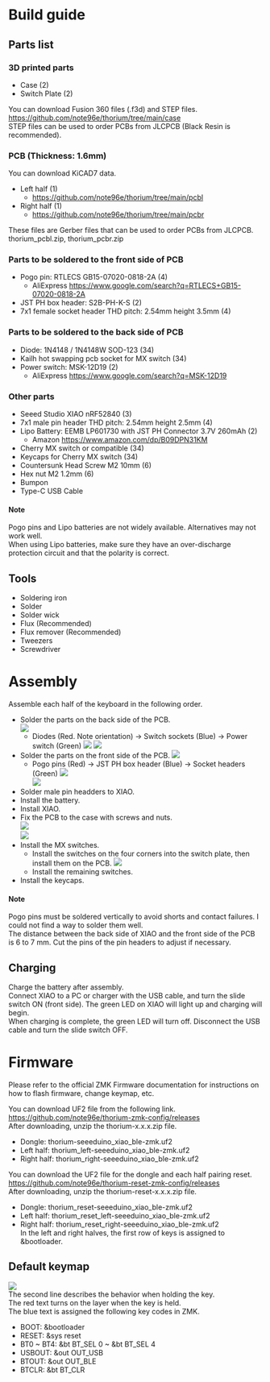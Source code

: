 # Build guide

## Parts list

### 3D printed parts
- Case (2)
- Switch Plate (2)

You can download Fusion 360 files (.f3d) and STEP files.  
https://github.com/note96e/thorium/tree/main/case  
STEP files can be used to order PCBs from JLCPCB (Black Resin is recommended).

### PCB (Thickness: 1.6mm)
You can download KiCAD7 data.  
- Left half (1)
    - https://github.com/note96e/thorium/tree/main/pcbl
- Right half (1)
    - https://github.com/note96e/thorium/tree/main/pcbr

These files are Gerber files that can be used to order PCBs from JLCPCB.
thorium_pcbl.zip, thorium_pcbr.zip

### Parts to be soldered to the front side of PCB
- Pogo pin: RTLECS GB15-07020-0818-2A (4)
    - AliExpress https://www.google.com/search?q=RTLECS+GB15-07020-0818-2A
- JST PH box header: S2B-PH-K-S (2)
- 7x1 female socket header THD pitch: 2.54mm height 3.5mm (4)

### Parts to be soldered to the back side of PCB
- Diode: 1N4148 / 1N4148W SOD-123 (34)
- Kailh hot swapping pcb socket for MX switch (34)
- Power switch: MSK-12D19 (2)
    - AliExpress https://www.google.com/search?q=MSK-12D19

### Other parts
- Seeed Studio XIAO nRF52840 (3)
- 7x1 male pin header THD pitch: 2.54mm height 2.5mm (4)
- Lipo Battery: EEMB LP601730 with JST PH Connector 3.7V 260mAh (2)
    - Amazon  https://www.amazon.com/dp/B09DPN31KM
- Cherry MX switch or compatible (34)
- Keycaps for Cherry MX switch (34)
- Countersunk Head Screw M2 10mm (6)
- Hex nut M2 1.2mm (6)
- Bumpon
- Type-C USB Cable

#### Note
Pogo pins and Lipo batteries are not widely available. Alternatives may not work well.  
When using Lipo batteries, make sure they have an over-discharge protection circuit and that the polarity is correct.

## Tools
- Soldering iron
- Solder
- Solder wick
- Flux (Recommended)
- Flux remover (Recommended)
- Tweezers
- Screwdriver

# Assembly
Assemble each half of the keyboard in the following order.
- Solder the parts on the back side of the PCB.  
![](../img/pcbl_back1.jpg)
    - Diodes (Red. Note orientation) -> Switch sockets (Blue) -> Power switch (Green)
![](../img/pcbl_back2.jpg)
![](../img/diode.jpg)
- Solder the parts on the front side of the PCB.
![](../img/pcbl_front1.jpg)  
    - Pogo pins (Red) -> JST PH box header (Blue) -> Socket headers (Green)
![](../img/pcbl_front2.jpg)  
![](../img/pcbl_front3.jpg)  
- Solder male pin headders to XIAO.
- Install the battery.
- Install XIAO.
- Fix the PCB to the case with screws and nuts.  
![](../img/case_front.jpg)  
![](../img/case_back.jpg) 
- Install the MX switches.
    - Install the switches on the four corners into the switch plate, then install them on the PCB.
![](../img/plate.jpg) 
    - Install the remaining switches.
- Install the keycaps.

#### Note
Pogo pins must be soldered vertically to avoid shorts and contact failures. I could not find a way to solder them well.  
The distance between the back side of XIAO and the front side of the PCB is 6 to 7 mm. Cut the pins of the pin headers to adjust if necessary.

## Charging
Charge the battery after assembly.  
Connect XIAO to a PC or charger with the USB cable, and turn the slide switch ON (front side). The green LED on XIAO will light up and charging will begin.  
When charging is complete, the green LED will turn off. Disconnect the USB cable and turn the slide switch OFF.

# Firmware

Please refer to the official ZMK Firmware documentation for instructions on how to flash firmware, change keymap, etc.  

You can download UF2 file from the following link.  
https://github.com/note96e/thorium-zmk-config/releases  
After downloading, unzip the thorium-x.x.x.zip file.
- Dongle: thorium-seeeduino_xiao_ble-zmk.uf2  
- Left half: thorium_left-seeeduino_xiao_ble-zmk.uf2  
- Right half: thorium_right-seeeduino_xiao_ble-zmk.uf2  

You can download the UF2 file for the dongle and each half pairing reset.   
https://github.com/note96e/thorium-reset-zmk-config/releases  
After downloading, unzip the thorium-reset-x.x.x.zip file. 
- Dongle: thorium_reset-seeeduino_xiao_ble-zmk.uf2  
- Left half: thorium_reset_left-seeeduino_xiao_ble-zmk.uf2  
- Right half: thorium_reset_right-seeeduino_xiao_ble-zmk.uf2  
In the left and right halves, the first row of keys is assigned to &bootloader.

## Default keymap
![](../img/keymap.png)  
The second line describes the behavior when holding the key.  
The red text turns on the layer when the key is held.  
The blue text is assigned the following key codes in ZMK.  
- BOOT: &bootloader
- RESET: &sys reset
- BT0 ~ BT4: &bt BT_SEL 0 ~ &bt BT_SEL 4
- USBOUT: &out OUT_USB
- BTOUT: &out OUT_BLE
- BTCLR: &bt BT_CLR
